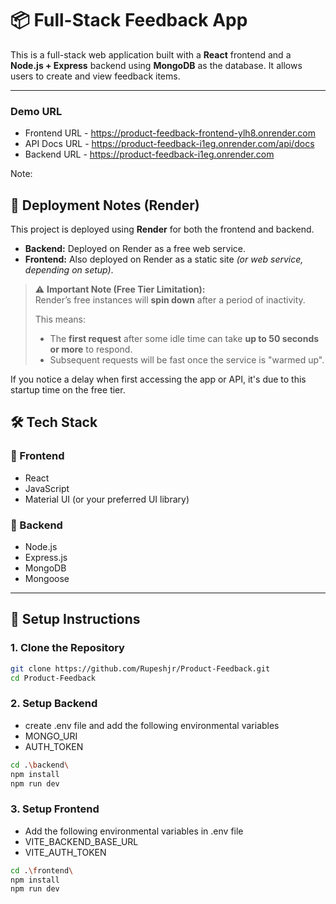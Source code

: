 # 📦 Full-Stack Feedback App

This is a full-stack web application built with a **React** frontend and a **Node.js + Express** backend using **MongoDB** as the database. It allows users to create and view feedback items.

---

### Demo URL

- Frontend URL - https://product-feedback-frontend-ylh8.onrender.com
- API Docs URL - https://product-feedback-i1eg.onrender.com/api/docs
- Backend URL - https://product-feedback-i1eg.onrender.com

Note:

## 🚀 Deployment Notes (Render)

This project is deployed using **Render** for both the frontend and backend.

- **Backend:** Deployed on Render as a free web service.
- **Frontend:** Also deployed on Render as a static site _(or web service, depending on setup)_.

> ⚠️ **Important Note (Free Tier Limitation):**  
> Render’s free instances will **spin down** after a period of inactivity.
>
> This means:
>
> - The **first request** after some idle time can take **up to 50 seconds or more** to respond.
> - Subsequent requests will be fast once the service is "warmed up".

If you notice a delay when first accessing the app or API, it's due to this startup time on the free tier.

## 🛠️ Tech Stack

### 🔹 Frontend

- React
- JavaScript
- Material UI (or your preferred UI library)

### 🔹 Backend

- Node.js
- Express.js
- MongoDB
- Mongoose

---

## 🚀 Setup Instructions

### 1. Clone the Repository

```bash
git clone https://github.com/Rupeshjr/Product-Feedback.git
cd Product-Feedback
```

### 2. Setup Backend

- create .env file and add the following environmental variables
- MONGO_URI
- AUTH_TOKEN

```bash
cd .\backend\
npm install
npm run dev
```

### 3. Setup Frontend

- Add the following environmental variables in .env file
- VITE_BACKEND_BASE_URL
- VITE_AUTH_TOKEN

```bash
cd .\frontend\
npm install
npm run dev
```
